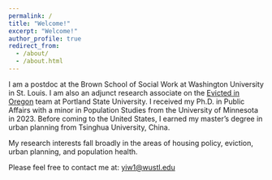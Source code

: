 ```yaml
---
permalink: /
title: "Welcome!"
excerpt: "Welcome!"
author_profile: true
redirect_from: 
  - /about/
  - /about.html
---
```


I am a postdoc at the Brown School of Social Work at Washington University in St. Louis. I am also an adjunct research associate on the [Evicted in Oregon](https://www.evictedinoregon.com) team at Portland State University. I received my Ph.D. in Public Affairs with a minor in Population Studies from the University of Minnesota in 2023. Before coming to the United States, I earned my master’s degree in urban planning from Tsinghua University, China.

My research interests fall broadly in the areas of housing policy, eviction, urban planning, and population health.

Please feel free to contact me at: yiw1@wustl.edu

